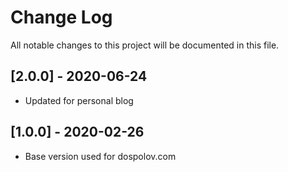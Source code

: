 # Change Log

All notable changes to this project will be documented in this file.

## [2.0.0] - 2020-06-24

- Updated for personal blog

## [1.0.0] - 2020-02-26

- Base version used for dospolov.com
